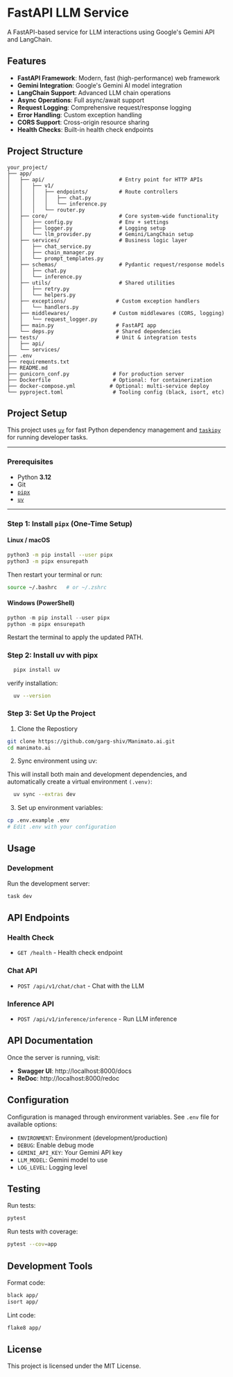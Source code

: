 # FastAPI LLM Service

A FastAPI-based service for LLM interactions using Google's Gemini API and LangChain.

## Features

- **FastAPI Framework**: Modern, fast (high-performance) web framework
- **Gemini Integration**: Google's Gemini AI model integration
- **LangChain Support**: Advanced LLM chain operations
- **Async Operations**: Full async/await support
- **Request Logging**: Comprehensive request/response logging
- **Error Handling**: Custom exception handling
- **CORS Support**: Cross-origin resource sharing
- **Health Checks**: Built-in health check endpoints

## Project Structure

```
your_project/
├── app/
│   ├── api/                        # Entry point for HTTP APIs
│   │   ├── v1/
│   │   │   ├── endpoints/          # Route controllers
│   │   │   │   ├── chat.py
│   │   │   │   └── inference.py
│   │   │   └── router.py
│   ├── core/                       # Core system-wide functionality
│   │   ├── config.py               # Env + settings
│   │   ├── logger.py               # Logging setup
│   │   └── llm_provider.py         # Gemini/LangChain setup
│   ├── services/                   # Business logic layer
│   │   ├── chat_service.py
│   │   ├── chain_manager.py
│   │   └── prompt_templates.py
│   ├── schemas/                    # Pydantic request/response models
│   │   ├── chat.py
│   │   └── inference.py
│   ├── utils/                      # Shared utilities
│   │   ├── retry.py
│   │   └── helpers.py
│   ├── exceptions/                # Custom exception handlers
│   │   └── handlers.py
│   ├── middlewares/              # Custom middlewares (CORS, logging)
│   │   └── request_logger.py
│   ├── main.py                    # FastAPI app
│   └── deps.py                    # Shared dependencies
├── tests/                         # Unit & integration tests
│   ├── api/
│   └── services/
├── .env
├── requirements.txt
├── README.md
├── gunicorn_conf.py              # For production server
├── Dockerfile                    # Optional: for containerization
├── docker-compose.yml           # Optional: multi-service deploy
└── pyproject.toml                # Tooling config (black, isort, etc)
```


## Project Setup

This project uses [`uv`](https://github.com/astral-sh/uv) for fast Python dependency management and [`taskipy`](https://github.com/illBeRoy/taskipy) for running developer tasks.

---

### Prerequisites

- Python **3.12**
- Git
- [`pipx`](https://pypa.github.io/pipx/)
- [`uv`](https://github.com/astral-sh/uv)

---

### Step 1: Install `pipx` (One-Time Setup)

#### Linux / macOS

```bash
python3 -m pip install --user pipx
python3 -m pipx ensurepath
```
Then restart your terminal or run:

```bash
source ~/.bashrc   # or ~/.zshrc
```

#### Windows (PowerShell)
```powershell
python -m pip install --user pipx
python -m pipx ensurepath
``` 
Restart the terminal to apply the updated PATH.

### Step 2: Install uv with pipx
```bash
  pipx install uv
```
verify installation:
```bash
  uv --version
```

### Step 3: Set Up the Project
1. Clone the Repostiory
```bash
git clone https://github.com/garg-shiv/Manimato.ai.git
cd manimato.ai
```
2. Sync environment using uv:

This will install both main and development dependencies, and automatically create a virtual environment `(.venv)`:
```bash
  uv sync --extras dev
```

3. Set up environment variables:
```bash
cp .env.example .env
# Edit .env with your configuration
```


## Usage

### Development

Run the development server:
```bash
task dev
```


## API Endpoints

### Health Check
- `GET /health` - Health check endpoint

### Chat API
- `POST /api/v1/chat/chat` - Chat with the LLM

### Inference API
- `POST /api/v1/inference/inference` - Run LLM inference

## API Documentation

Once the server is running, visit:
- **Swagger UI**: http://localhost:8000/docs
- **ReDoc**: http://localhost:8000/redoc

## Configuration

Configuration is managed through environment variables. See `.env` file for available options:

- `ENVIRONMENT`: Environment (development/production)
- `DEBUG`: Enable debug mode
- `GEMINI_API_KEY`: Your Gemini API key
- `LLM_MODEL`: Gemini model to use
- `LOG_LEVEL`: Logging level

## Testing

Run tests:
```bash
pytest
```

Run tests with coverage:
```bash
pytest --cov=app
```

## Development Tools

Format code:
```bash
black app/
isort app/
```

Lint code:
```bash
flake8 app/
```

## License

This project is licensed under the MIT License.

